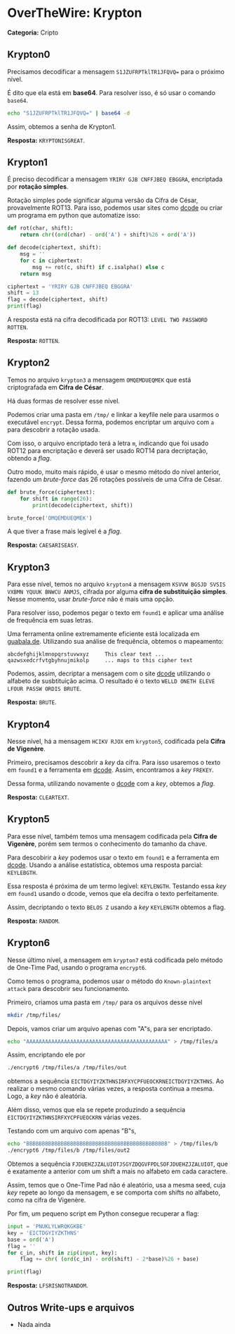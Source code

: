 # OverTheWire: Krypton

**Categoria:** Cripto
## Krypton0

Precisamos decodificar a mensagem `S1JZUFRPTklTR1JFQVQ=` para o próximo nível.

É dito que ela está em __base64__. Para resolver isso, é só usar o comando `base64`.

```bash
echo "S1JZUFRPTklTR1JFQVQ=" | base64 -d
```
Assim, obtemos a senha de Krypton1.

**Resposta:** `KRYPTONISGREAT`.

## Krypton1

É preciso decodificar a mensagem `YRIRY GJB CNFFJBEQ EBGGRA`, encriptada por __rotação simples__.

Rotação simples pode significar alguma versão da Cifra de César, provavelmente ROT13. Para isso, podemos usar sites como [dcode](https://www.dcode.fr/caesar-cipher) ou criar um programa em python que automatize isso:

```python
def rot(char, shift):
    return chr((ord(char) - ord('A') + shift)%26 + ord('A'))

def decode(ciphertext, shift):
    msg = ''
    for c in ciphertext:
        msg += rot(c, shift) if c.isalpha() else c
    return msg

ciphertext = 'YRIRY GJB CNFFJBEQ EBGGRA'
shift = 13
flag = decode(ciphertext, shift)
print(flag)
```

A resposta está na cifra decodificada por ROT13: `LEVEL TWO PASSWORD ROTTEN`.

**Resposta:** `ROTTEN`.

## Krypton2

Temos no arquivo `krypton3` a mensagem `OMQEMDUEQMEK` que está criptografada em __Cifra de César__.

Há duas formas de resolver esse nível.

Podemos criar uma pasta em `/tmp/` e linkar a keyfile nele para usarmos o executável `encrypt`. Dessa forma, podemos encriptar um arquivo com `a` para descobrir a rotação usada.

Com isso, o arquivo encriptado terá a letra `m`, indicando que foi usado ROT12 para encriptação e deverá ser usado ROT14 para decriptação, obtendo a _flag_.

Outro modo, muito mais rápido, é usar o mesmo método do nível anterior, fazendo um _brute-force_ das 26 rotações possíveis de uma Cifra de César.
```python
def brute_force(ciphertext):
    for shift in range(26):
        print(decode(ciphertext, shift))

brute_force('OMQEMDUEQMEK')
```
A que tiver a frase mais legível é a _flag_.



**Resposta:** `CAESARISEASY`.

## Krypton3

Para esse nível, temos no arquivo `krypton4` a mensagem `KSVVW BGSJD SVSIS VXBMN YQUUK BNWCU ANMJS`, cifrada por alguma __cifra de substituição simples__. Nesse momento, usar _brute-force_ não é mais uma opção.

Para resolver isso, podemos pegar o texto em `found1` e aplicar uma análise de frequência em suas letras.

Uma ferramenta online extremamente eficiente está localizada em [guabala.de](https://www.guballa.de/substitution-solver). Utilizando sua análise de frequência, obtemos o mapeamento:
```
abcdefghijklmnopqrstuvwxyz     This clear text ...
qazwsxedcrfvtgbyhnujmikolp     ... maps to this cipher text
```

Podemos, assim, decriptar a mensagem com o site [dcode](https://www.dcode.fr/monoalphabetic-substitution) utilizando o alfabeto de susbtituição acima. O resultado é o texto ``WELLD ONETH ELEVE LFOUR PASSW ORDIS BRUTE``.

**Resposta:** `BRUTE`.

## Krypton4

Nesse nível, há a mensagem `HCIKV RJOX` em `krypton5`, codificada pela __Cifra de Vigenère__.

Primeiro, precisamos descobrir a _key_ da cifra. Para isso usaremos o texto em `found1` e a ferramenta em  [dcode](https://www.dcode.fr/vigenere-cipher). Assim, encontramos a _key_ `FREKEY`.

Dessa forma, utilizando novamente o [dcode](https://www.dcode.fr/vigenere-cipher) com a _key_, obtemos a _flag_.

**Resposta:** `CLEARTEXT`.

## Krypton5

Para esse nível, também temos uma mensagem codificada pela __Cifra de Vigenère__, porém sem termos o conhecimento do tamanho da chave.

Para descobirir a _key_ podemos usar o texto em `found1` e a ferramenta em [dcode](https://www.dcode.fr/vigenere-cipher). Usando a análise estatística, obtemos uma resposta parcial: `KEYLEBGTH`.

Essa resposta é próxima de um termo legível: `KEYLENGTH`. Testando essa _key_ em `found1` usando o dcode, vemos que ela decifra o texto perfeitamente.

Assim, decriptando o texto `BELOS Z` usando a _key_ `KEYLENGTH` obtemos a flag.

**Resposta:** `RANDOM`.

## Krypton6

Nesse último nível, a mensagem em `krypton7` está codificada pelo método de One-Time Pad, usando o programa `encrypt6`.

Como temos o programa, podemos usar o método do `Known-plaintext attack` para descobrir seu funcionamento.

Primeiro, criamos uma pasta em `/tmp/` para os arquivos desse nível

```bash
mkdir /tmp/files/
```

Depois, vamos criar um arquivo apenas com "A"s, para ser encriptado.

```bash
echo "AAAAAAAAAAAAAAAAAAAAAAAAAAAAAAAAAAAAAAAAAAAAA" > /tmp/files/a
```

Assim, encriptando ele por

```bash
./encrypt6 /tmp/files/a /tmp/files/out
```

obtemos a sequência `EICTDGYIYZKTHNSIRFXYCPFUEOCKRNEICTDGYIYZKTHNS`. Ao realizar o mesmo comando várias vezes, a resposta continua a mesma. Logo, a _key_ não é aleatória.

Além disso, vemos que ela se repete produzindo a sequência `EICTDGYIYZKTHNSIRFXYCPFUEOCKRN` várias vezes.

Testando com um arquivo com apenas "B"s,

```bash
echo "BBBBBBBBBBBBBBBBBBBBBBBBBBBBBBBBBBBBBBBBBBBBB" > /tmp/files/b
./encrypt6 /tmp/files/b /tmp/files/out2
```

Obtemos a sequência `FJDUEHZJZALUIOTJSGYZDQGVFPDLSOFJDUEHZJZALUIOT`, que é exatamente a anterior com um shift a mais no alfabeto em cada caractere.

Assim, temos que o One-Time Pad não é aleatório, usa a mesma seed, cuja _key_ repete ao longo da mensagem, e se comporta com shifts no alfabeto, como na cifra de Vigenère.

Por fim, um pequeno script em Python consegue recuperar a flag:

```python
input = 'PNUKLYLWRQKGKBE'
key = 'EICTDGYIYZKTHNS'
base = ord('A')
flag = ''
for c_in, shift in zip(input, key):
    flag += chr( (ord(c_in) - ord(shift) - 2*base)%26 + base)

print(flag)
```

**Resposta:** `LFSRISNOTRANDOM`.


## Outros Write-ups e arquivos

* Nada ainda
